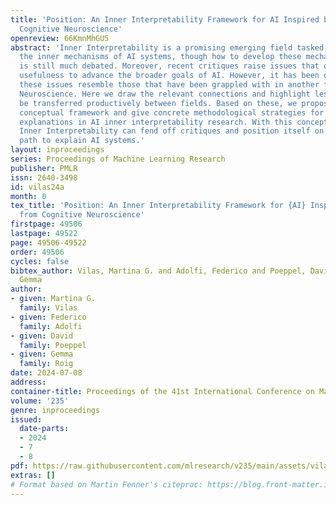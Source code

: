 ```yaml
---
title: 'Position: An Inner Interpretability Framework for AI Inspired by Lessons from
  Cognitive Neuroscience'
openreview: 66KmnMhGU5
abstract: 'Inner Interpretability is a promising emerging field tasked with uncovering
  the inner mechanisms of AI systems, though how to develop these mechanistic theories
  is still much debated. Moreover, recent critiques raise issues that question its
  usefulness to advance the broader goals of AI. However, it has been overlooked that
  these issues resemble those that have been grappled with in another field: Cognitive
  Neuroscience. Here we draw the relevant connections and highlight lessons that can
  be transferred productively between fields. Based on these, we propose a general
  conceptual framework and give concrete methodological strategies for building mechanistic
  explanations in AI inner interpretability research. With this conceptual framework,
  Inner Interpretability can fend off critiques and position itself on a productive
  path to explain AI systems.'
layout: inproceedings
series: Proceedings of Machine Learning Research
publisher: PMLR
issn: 2640-3498
id: vilas24a
month: 0
tex_title: 'Position: An Inner Interpretability Framework for {AI} Inspired by Lessons
  from Cognitive Neuroscience'
firstpage: 49506
lastpage: 49522
page: 49506-49522
order: 49506
cycles: false
bibtex_author: Vilas, Martina G. and Adolfi, Federico and Poeppel, David and Roig,
  Gemma
author:
- given: Martina G.
  family: Vilas
- given: Federico
  family: Adolfi
- given: David
  family: Poeppel
- given: Gemma
  family: Roig
date: 2024-07-08
address:
container-title: Proceedings of the 41st International Conference on Machine Learning
volume: '235'
genre: inproceedings
issued:
  date-parts:
  - 2024
  - 7
  - 8
pdf: https://raw.githubusercontent.com/mlresearch/v235/main/assets/vilas24a/vilas24a.pdf
extras: []
# Format based on Martin Fenner's citeproc: https://blog.front-matter.io/posts/citeproc-yaml-for-bibliographies/
---
```

